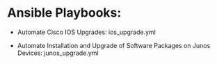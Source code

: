 <h1> Ansible Playbooks:</h1>

- Automate Cisco IOS Upgrades:  ios_upgrade.yml

- Automate Installation and Upgrade of Software Packages on Junos Devices:  junos_upgrade.yml

